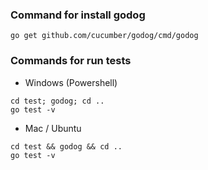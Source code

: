 ### Command for install godog
```
go get github.com/cucumber/godog/cmd/godog
```

### Commands for run tests
- Windows (Powershell)
```
cd test; godog; cd ..
go test -v
```

- Mac / Ubuntu
```
cd test && godog && cd ..
go test -v
```

